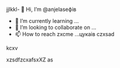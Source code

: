 jjlkkl- 👋 Hi, I’m @anjelaseфів
- 🌱 I’m currently learning ...
- 💞️ I’m looking to collaborate on ...
- 📫 How to reach zxcme ...цукаів
czxsad
<!---XCVasdsadcxvbvnsfdxcv
anjelase/anjelase is a ✨ special ✨ repository because its `README.md` (this file) appearsa on your GitHub profile.
You can click txbnhe Preview link to dtake a lookasdascxz at your changes.dasvcvdf
--->kcxv
xzsdfzcxafsxXZ
as
